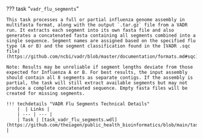 ??? task "`vadr_flu_segments`"

    This task processes a full or partial influenza genome assembly in multifasta format, along with the output `.tar.gz` file from a VADR run. It extracts each segment into its own fasta file and also generates a concatenated fasta containing all segments combined into a single sequence. Segment names are assigned based on the specified flu type (A or B) and the segment classification found in the [VADR .sqc file](https://github.com/ncbi/vadr/blob/master/documentation/formats.md#sqc).

    Note: Results may be unreliable if segment lengths deviate from those expected for Influenza A or B. For best results, the input assembly should contain all 8 segments as separate contigs. If the assembly is partial, the task will still extract available segments but may not produce a complete concatenated sequence. Empty fasta files will be created for missing segments.

    !!! techdetails "VADR Flu Segments Technical Details"
        |  | Links |
        | --- | --- |
        | Task | [task_vadr_flu_segments.wdl](https://github.com/theiagen/public_health_bioinformatics/blob/main/tasks/species_typing/influenza/task_vadr_flu_segments.wdl) |